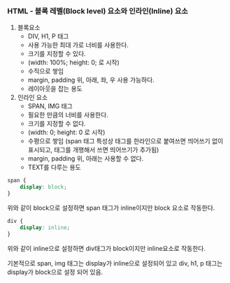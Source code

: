 ### HTML - 블록 레벨(Block level) 요소와 인라인(Inline) 요소



1. 블록요소
   - DIV, H1, P 태그
   - 사용 가능한 최대 가로 너비를 사용한다.
   - 크기를 지정할 수 있다.
   - (width: 100%; height: 0; 로 시작)
   - 수직으로 쌓임
   - margin, padding 위, 아래, 좌, 우 사용 가능하다.
   - 레이아웃을 잡는 용도
2. 인라인 요소
   - SPAN, IMG 태그
   - 필요한 만큼의 너비를 사용한다.
   - 크기를 지정할 수 없다.
   - (width: 0; height: 0 로 시작)
   - 수평으로 쌓임 (span 태그 특성상 태그를 한라인으로 붙여쓰면 띄어쓰기 없이 표시되고, 태그를 개행해서 쓰면 띄어쓰기가 추가됨)
   - margin, padding 위, 아래는 사용할 수 없다.
   - TEXT를 다루는 용도



```css
span {
    display: block;
}
```

위와 같이 block으로 설정하면 span 태그가 inline이지만 block 요소로 작동한다.

```css
div {
    display: inline;
}
```

위와 같이 inline으로 설정하면 div태그가 block이지만 inline요소로 작동한다.

기본적으로 span, img 태그는 display가 inline으로 설정되어 있고 div, h1, p 태그는 display가 block으로 설정 되어 있음.
